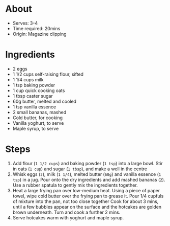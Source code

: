 # About
* Serves: 3-4
* Time required: 20mins
* Origin: Magazine clipping

# Ingredients
* 2 eggs
* 1 1/2 cups self-raising flour, sifted
* 1 1/4 cups milk
* 1 tsp baking powder
* 1 cup quick cooking oats
* 1 tbsp caster sugar
* 60g butter, melted and cooled
* 1 tsp vanilla essence
* 2 small bananas, mashed
* Cold butter, for cooking
* Vanilla yoghurt, to serve
* Maple syrup, to serve

# Steps
1. Add flour (`1 1/2 cups`) and baking powder (`1 tsp`) into a large bowl. Stir in oats (`1 cup`) and sugar (`1 tbsp`), and make a well in the centre
1. Whisk eggs (`2`), milk (`1 1/4`), melted butter (`60g`) and vanilla essence (`1 tsp`) in a jug. Pour onto the dry ingredients and add mashed bananas (`2`). Use a rubber spatula to gently mix the ingredients together.
1. Heat a large frying pan over low-medium heat. Using a piece of paper towel, wipe cold butter over the frying pan to grease it. Pour 1/4 cupfuls of mixture into the pan, not too close together Cook for about 3 mins, until a few bubbles appear on the surface and the hotcakes are golden brown underneath. Turn and cook a further 2 mins.
1. Serve hotcakes warm with yoghurt and maple syrup.

